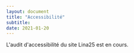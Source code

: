 ```yaml
---
layout: document
title: "Accessibilité"
subtitle: 
date: 2021-01-20
---
```


L'audit d'accessibilité du site Lina25 est en cours.